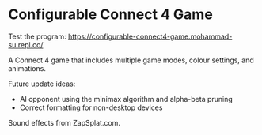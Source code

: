 # Configurable Connect 4 Game
Test the program: https://configurable-connect4-game.mohammad-su.repl.co/

A Connect 4 game that includes multiple game modes, colour settings, and animations.

Future update ideas:

- AI opponent using the minimax algorithm and alpha-beta pruning
- Correct formatting for non-desktop devices

Sound effects from ZapSplat.com.
